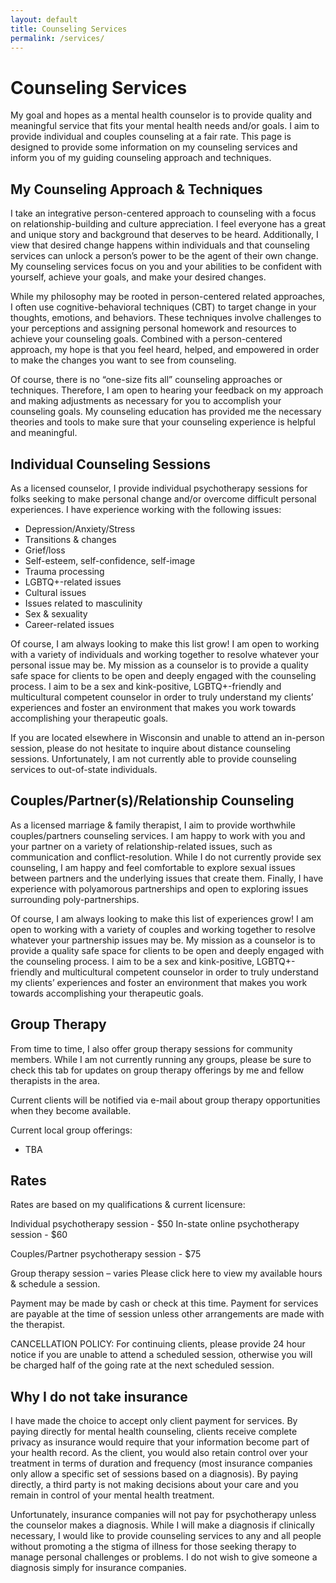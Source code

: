 ```yaml
---
layout: default
title: Counseling Services
permalink: /services/
---
```


# Counseling Services

My goal and hopes as a mental health counselor is to provide quality and meaningful service that fits your mental health needs and/or goals. I aim to provide individual and couples counseling at a fair rate. This page is designed to provide some information on my counseling services and inform you of my guiding counseling approach and techniques. 

## My Counseling Approach & Techniques

I take an integrative person-centered approach to counseling with a focus on relationship-building and culture appreciation. I feel everyone has a great and unique story and background that deserves to be heard. Additionally, I view that desired change happens within individuals and that counseling services can unlock a person’s power to be the agent of their own change. My counseling services focus on you and your abilities to be confident with yourself, achieve your goals, and make your desired changes.

While my philosophy may be rooted in person-centered related approaches, I often use cognitive-behavioral techniques (CBT) to target change in your thoughts, emotions, and behaviors. These techniques involve challenges to your perceptions and assigning personal homework and resources to achieve your counseling goals. Combined with a person-centered approach, my hope is that you feel heard, helped, and empowered in order to make the changes you want to see from counseling.

Of course, there is no “one-size fits all” counseling approaches or techniques. Therefore, I am open to hearing your feedback on my approach and making adjustments as necessary for you to accomplish your counseling goals. My counseling education has provided me the necessary theories and tools to make sure that your counseling experience is helpful and meaningful.

## Individual Counseling Sessions

As a licensed counselor, I provide individual psychotherapy sessions for folks seeking to make personal change and/or overcome difficult personal experiences. I have experience working with the following issues:

*	Depression/Anxiety/Stress
*	Transitions & changes
* Grief/loss
* Self-esteem, self-confidence, self-image
* Trauma processing
* LGBTQ+-related issues
* Cultural issues
* Issues related to masculinity 
* Sex & sexuality
* Career-related issues

Of course, I am always looking to make this list grow! I am open to working with a variety of individuals and working together to resolve whatever your personal issue may be. My mission as a counselor is to provide a quality safe space for clients to be open and deeply engaged with the counseling process. I aim to be a sex and kink-positive, LGBTQ+-friendly and multicultural competent counselor in order to truly understand my clients’ experiences and foster an environment that makes you work towards accomplishing your therapeutic goals.

If you are located elsewhere in Wisconsin and unable to attend an in-person session, please do not hesitate to inquire about distance counseling sessions. Unfortunately, I am not currently able to provide counseling services to out-of-state individuals.

## Couples/Partner(s)/Relationship Counseling

As a licensed marriage & family therapist, I aim to provide worthwhile couples/partners counseling services. I am happy to work with you and your partner on a variety of relationship-related issues, such as communication and conflict-resolution. While I do not currently provide sex counseling, I am happy and feel comfortable to explore sexual issues between partners and the underlying issues that create them. Finally, I have experience with polyamorous partnerships and open to exploring issues surrounding poly-partnerships.

Of course, I am always looking to make this list of experiences grow! I am open to working with a variety of couples and working together to resolve whatever your partnership issues may be. My mission as a counselor is to provide a quality safe space for clients to be open and deeply engaged with the counseling process. I aim to be a sex and kink-positive, LGBTQ+-friendly and multicultural competent counselor in order to truly understand my clients’ experiences and foster an environment that makes you work towards accomplishing your therapeutic goals.

## Group Therapy

From time to time, I also offer group therapy sessions for community members. While I am not currently running any groups, please be sure to check this tab for updates on group therapy offerings by me and fellow therapists in the area.

Current clients will be notified via e-mail about group therapy opportunities when they become available.

Current local group offerings:

* TBA

## Rates

Rates are based on my qualifications & current licensure:

Individual psychotherapy session - $50
In-state online psychotherapy session - $60

Couples/Partner psychotherapy session - $75

Group therapy session – varies
Please click here to view my available hours & schedule a session.

Payment may be made by cash or check at this time. Payment for services are payable at the time of session unless other arrangements are made with the therapist. 

CANCELLATION POLICY: For continuing clients, please provide 24 hour notice if you are unable to attend a scheduled session, otherwise you will be charged half of the going rate at the next scheduled session.

## Why I do not take insurance

I have made the choice to accept only client payment for services. By paying directly for mental health counseling, clients receive complete privacy as insurance would require that your information become part of your health record. As the client, you would also retain control over your treatment in terms of duration and frequency (most insurance companies only allow a specific set of sessions based on a diagnosis). By paying directly, a third party is not making decisions about your care and you remain in control of your mental health treatment.

Unfortunately, insurance companies will not pay for psychotherapy unless the counselor makes a diagnosis. While I will make a diagnosis if clinically necessary, I would like to provide counseling services to any and all people without promoting a the stigma of illness for those seeking therapy to manage personal challenges or problems. I do not wish to give someone a diagnosis simply for insurance companies. 
